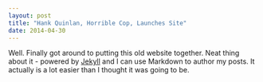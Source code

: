```yaml
---
layout: post
title: "Hank Quinlan, Horrible Cop, Launches Site"
date: 2014-04-30
--- 
```


Well. Finally got around to putting this old website together. Neat thing about it - powered by [Jekyll](http://jekyllrb.com) and I can use Markdown to author my posts. It actually is a lot easier than I thought it was going to be.

